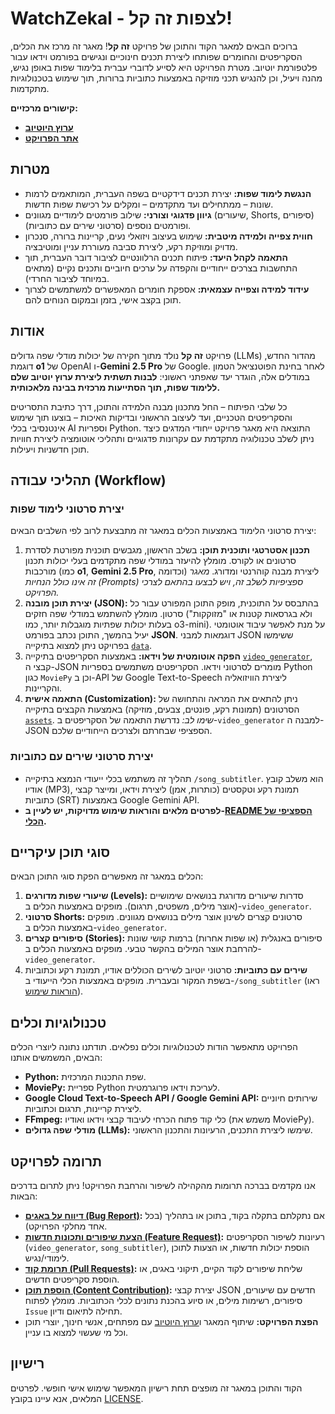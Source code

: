 # WatchZekal - לצפות זה קל!

ברוכים הבאים למאגר הקוד והתוכן של פרויקט **זה קל**! מאגר זה מרכז את הכלים, הסקריפטים והחומרים שפותחו ליצירת תכנים חינוכיים ונגישים בפורמט וידאו עבור פלטפורמת יוטיוב. מטרת הפרויקט היא לסייע לדוברי עברית בלימוד שפות באופן נגיש, מהנה ויעיל, וכן להנגיש תכני מוזיקה באמצעות כתוביות ברורות, תוך שימוש בטכנולוגיות מתקדמות.

**קישורים מרכזיים:**
*   **[ערוץ היוטיוב](https://www.youtube.com/@Ze-Kal?utm_source=ze-kal-site&utm_medium=referral&utm_campaign=youtube-channel-link)**
*   **[אתר הפרויקט](https://nhlocal.github.io/ZeKal/youtube-channel.html)**

## מטרות

-   **הנגשת לימוד שפות:** יצירת תכנים דידקטיים בשפה העברית, המותאמים לרמות שונות – ממתחילים ועד מתקדמים – ומקלים על רכישת שפות חדשות.
-   **גיוון פדגוגי וצורני:** שילוב פורמטים לימודיים מגוונים (שיעורים, Shorts, סיפורים) ופורמטים נוספים (סרטוני שירים עם כתוביות).
-   **חווית צפייה ולמידה מיטבית:** שימוש בעיצוב ויזואלי נעים, קריינות ברורה, סנכרון מדויק ומוזיקת רקע, ליצירת סביבה מעוררת עניין ומוטיבציה.
-   **התאמה לקהל היעד:** פיתוח תכנים הרלוונטיים לציבור דובר העברית, תוך התחשבות בצרכים ייחודיים והקפדה על ערכים חיוביים ותכנים נקיים (מתאים במיוחד לציבור החרדי).
-   **עידוד למידה וצפייה עצמאית:** אספקת חומרים המאפשרים למשתמשים לצרוך תוכן בקצב אישי, בזמן ובמקום הנוחים להם.

## אודות

פרויקט **זה קל** נולד מתוך חקירה של יכולות מודלי שפה גדולים (LLMs) מהדור החדש, דוגמת **o1** של OpenAI ו-**Gemini 2.5 Pro** של Google. לאחר בחינת הפוטנציאל הטמון במודלים אלה, הוגדר יעד שאפתני ראשוני: **לבנות תשתית ליצירת ערוץ יוטיוב שלם ללימוד שפות, תוך הסתייעות מרכזית בבינה מלאכותית.**

כל שלבי הפיתוח – החל מתכנון מבנה הלמידה והתוכן, דרך כתיבת התסריטים והסקריפטים הטכניים, ועד לעיצוב הראשוני ובדיקות האיכות – בוצעו תוך שימוש אינטנסיבי בכלי AI וספריות Python. התוצאה היא מאגר פרויקט ייחודי המדגים כיצד ניתן לשלב טכנולוגיה מתקדמת עם עקרונות פדגוגיים ותהליכי אוטומציה ליצירת חוויות תוכן חדשניות ויעילות.

## תהליכי עבודה (Workflow)

### יצירת סרטוני לימוד שפות

יצירת סרטוני הלימוד באמצעות הכלים במאגר זה מתבצעת לרוב לפי השלבים הבאים:

1.  **תכנון אסטרטגי ותוכנית תוכן:** בשלב הראשון, מגבשים תוכנית מפורטת לסדרת סרטונים או לקורס. מומלץ להיעזר במודלי שפה מתקדמים בעלי יכולות תכנון מורכבות (כמו **o1**, **Gemini 2.5 Pro**, וכדומה) ליצירת מבנה קוהרנטי ומדורג. *מאגר זה אינו כולל הנחיות (Prompts) ספציפיות לשלב זה, ויש לבצעו בהתאם לצרכי הפרויקט.*
2.  **יצירת תוכן מובנה (JSON):** בהתבסס על התוכנית, מופק התוכן המפורט עבור כל סרטון. מומלץ להשתמש במודלי שפה חזקים (ולא בגרסאות קטנות או "מזוקקות" בעלות יכולות שפתיות מוגבלות יותר, כמו o3-mini). על מנת לאפשר עיבוד אוטומטי יעיל בהמשך, התוכן נכתב בפורמט **JSON**. דוגמאות למבני JSON ששימשו בפרויקט ניתן למצוא בתיקייה [`data`](/data).
3.  **הפקה אוטומטית של וידאו:** באמצעות הסקריפטים בתיקייה [`video_generator`](/video_generator), קבצי ה-JSON מומרים לסרטוני וידאו. הסקריפטים משתמשים בספריות Python כגון `MoviePy` וכן ב-API של Google Text-to-Speech ליצירת הוויזואליה והקריינות.
4.  **התאמה אישית (Customization):** ניתן להתאים את המראה והתחושה של הסרטונים (תמונות רקע, פונטים, צבעים, מוזיקה) באמצעות הקבצים בתיקייה [`assets`](/assets). *שימו לב:* נדרשת התאמה של הסקריפטים ב-`video_generator` למבנה ה-JSON הספציפי שבחרתם ולצרכים הייחודיים שלכם.

### יצירת סרטוני שירים עם כתוביות

*   תהליך זה משתמש בכלי ייעודי הנמצא בתיקייה `/song_subtitler`. הוא משלב קובץ אודיו (MP3), תמונת רקע וטקסטים (כותרות, אמן) ליצירת וידאו, ומייצר קבצי כתוביות (SRT) באמצעות Google Gemini API.
*   **לפרטים מלאים והוראות שימוש מדויקות, יש לעיין ב-[README הספציפי של הכלי](/song_subtitler/README.md).**

## סוגי תוכן עיקריים

הכלים במאגר זה מאפשרים הפקת סוגי התוכן הבאים:

1.  **שיעורי שפות מדורגים (Levels):** סדרות שיעורים מדורגת בנושאים שימושיים (אוצר מילים, משפטים, תרגום). מופקים באמצעות הכלים ב-`video_generator`.
2.  **סרטוני Shorts:** סרטונים קצרים לשינון אוצר מילים בנושאים מגוונים. מופקים באמצעות הכלים ב-`video_generator`.
3.  **סיפורים קצרים (Stories):** סיפורים באנגלית (או שפות אחרות) ברמות קושי שונות להרחבת אוצר המילים בהקשר טבעי. מופקים באמצעות הכלים ב-`video_generator`.
4.  **שירים עם כתוביות:** סרטוני יוטיוב לשירים הכוללים אודיו, תמונת רקע וכתוביות בשפת המקור ובעברית. מופקים באמצעות הכלי הייעודי ב-`/song_subtitler` (ראו [הוראות שימוש](/song_subtitler/README.md)).

## טכנולוגיות וכלים

הפרויקט מתאפשר הודות לטכנולוגיות וכלים נפלאים. תודתנו נתונה ליוצרי הכלים הבאים, המשמשים אותנו:

-   **Python:** שפת התכנות המרכזית.
-   **MoviePy:** ספריית Python לעריכת וידאו פרוגרמטית.
-   **Google Cloud Text-to-Speech API / Google Gemini API:** שירותים חיוניים ליצירת קריינות, תרגום וכתוביות.
-   **FFmpeg:** כלי קוד פתוח הכרחי לעיבוד קבצי וידאו ואודיו (משמש את MoviePy).
-   **מודלי שפה גדולים (LLMs):** שימשו ליצירת התכנים, הרעיונות והתכנון הראשוני.

## תרומה לפרויקט

אנו מקדמים בברכה תרומות מהקהילה לשיפור והרחבת הפרויקט! ניתן לתרום בדרכים הבאות:

-   **[דיווח על באגים (Bug Report)](https://github.com/NHLOCAL/WatchZekal/issues/new?assignees=&labels=bug&template=bug_report.md&title=%5BBUG%5D+):** אם נתקלתם בתקלה בקוד, בתוכן או בתהליך (בכל אחד מחלקי הפרויקט).
-   **[הצעת שיפורים ותכונות חדשות (Feature Request)](https://github.com/NHLOCAL/WatchZekal/issues/new?assignees=&labels=enhancement&template=feature_request.md&title=%5BFEATURE%5D+):** רעיונות לשיפור הסקריפטים (`video_generator`, `song_subtitler`), הוספת יכולות חדשות, או הצעות לתוכן לימודי/נגיש.
-   **[תרומת קוד (Pull Requests)](https://github.com/NHLOCAL/WatchZekal/pulls):** שליחת שיפורים לקוד הקיים, תיקוני באגים, או הוספת סקריפטים חדשים.
-   **[הוספת תוכן (Content Contribution)](https://github.com/NHLOCAL/WatchZekal/issues):** יצירת קבצי JSON חדשים עם שיעורים, סיפורים, רשימות מילים, או סיוע בהכנת נתונים לכלי הכתוביות. מומלץ לפתוח `Issue` תחילה לתיאום ודיון.
-   **הפצת הפרויקט:** שיתוף המאגר ו[ערוץ היוטיוב](https://www.youtube.com/@Ze-Kal?utm_source=ze-kal-site&utm_medium=referral&utm_campaign=youtube-channel-link) עם מפתחים, אנשי חינוך, יוצרי תוכן וכל מי שעשוי למצוא בו עניין.

## רישיון

הקוד והתוכן במאגר זה מופצים תחת רישיון המאפשר שימוש אישי חופשי. לפרטים המלאים, אנא עיינו בקובץ [LICENSE](LICENSE).
